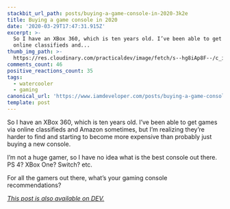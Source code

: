 ```yaml
---
stackbit_url_path: posts/buying-a-game-console-in-2020-3k2e
title: Buying a game console in 2020
date: '2020-03-29T17:47:31.915Z'
excerpt: >-
  So I have an XBox 360, which is ten years old. I’ve been able to get games via
  online classifieds and...
thumb_img_path: >-
  https://res.cloudinary.com/practicaldev/image/fetch/s--hg8iAp8F--/c_imagga_scale,f_auto,fl_progressive,h_420,q_auto,w_1000/https://dev-to-uploads.s3.amazonaws.com/i/0mtm7xhbgr6efe68gepp.jpeg
comments_count: 46
positive_reactions_count: 35
tags:
  - watercooler
  - gaming
canonical_url: 'https://www.iamdeveloper.com/posts/buying-a-game-console-in-2020-3k2e/'
template: post
---
```

So I have an XBox 360, which is ten years old. I’ve been able to get games via online classifieds and Amazon sometimes, but I’m realizing they’re harder to find and starting to become more expensive than probably just buying a new console.

I’m not a huge gamer, so I have no idea what is the best console out there. PS 4? XBox One? Switch? etc.

For all the gamers out there, what’s your gaming console recommendations?

*[This post is also available on DEV.](https://dev.to/nickytonline/buying-a-game-console-in-2020-3k2e)*


<script>
const parent = document.getElementsByTagName('head')[0];
const script = document.createElement('script');
script.type = 'text/javascript';
script.src = 'https://cdnjs.cloudflare.com/ajax/libs/iframe-resizer/4.1.1/iframeResizer.min.js';
script.charset = 'utf-8';
script.onload = function() {
    window.iFrameResize({}, '.liquidTag');
};
parent.appendChild(script);
</script>    
